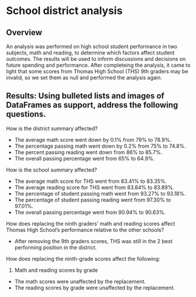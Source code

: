 # School district analysis
## Overview
An analysis was performed on high school student performance in two subjects, math and reading, to determine which factors affect student outcomes. The results will be used to inform discussions and decisions on future spending and performance. After completeing the analysis, it came to light that some scores from Thomas High School (THS) 9th graders may be invalid, so we set them as null and performed the analysis again.

## Results: Using bulleted lists and images of DataFrames as support, address the following questions.

How is the district summary affected?
  - The average math score went down by 0.1% from 79% to 78.9%.
  - The percentage passing math went down by 0.2% from 75% to 74.8%.
  - The percent passing reading went down from 86% to 85.7%.
  - The overall passing percentage went from 65% to 64.9%.

How is the school summary affected?
  - The average math score for THS  went from 83.41% to 83.35%.
  - The average reading score for THS went from 83.84% to 83.89%.
  - The percentage of student passing math went from 93.27% to 93.18%.
  - The percentage of student passing reading went from 97.30% to 97.01%.
  - The overall passing percentage went from 90.94% to 90.63%.

How does replacing the ninth graders’ math and reading scores affect Thomas High School’s performance relative to the other schools?
  - After removing the 9th graders scores, THS was still in the 2 best performing position in the district.
 
 How does replacing the ninth-grade scores affect the following:
1. Math and reading scores by grade 
  - The math scores were unaffected by the replacement.
  - The reading scores by grade were unaffected by the replacement.
 

